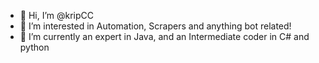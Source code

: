 - 👋 Hi, I’m @kripCC
- 👀 I’m interested in Automation, Scrapers and anything bot related!
- 🌱 I’m currently an expert in Java, and an Intermediate coder in C# and python

<!---
kripCC/kripCC is a ✨ special ✨ repository because its `README.md` (this file) appears on your GitHub profile.
You can click the Preview link to take a look at your changes.
--->

